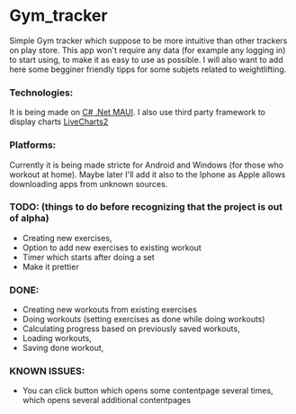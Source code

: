 # Gym_tracker
Simple Gym tracker which suppose to be more intuitive than other trackers on play store.
This app won't require any data (for example any logging in) to start using, to make it as easy to use as possible.
I will also want to add here some begginer friendly tipps for some subjets related to weightlifting.

### Technologies:
It is being made on [C# .Net MAUI](https://learn.microsoft.com/en-us/dotnet/maui/what-is-maui).
I also use third party framework to display charts [LiveCharts2](https://lvcharts.com/)

### Platforms: 
Currently it is being made stricte for Android and Windows (for those who workout at home).
Maybe later I'll add it also to the Iphone as Apple allows downloading apps from unknown sources.

### TODO: (things to do before recognizing that the project is out of alpha)
- Creating new exercises,
- Option to add new exercises to existing workout
- Timer which starts after doing a set
- Make it prettier

### DONE:
- Creating new workouts from existing exercises
- Doing workouts (setting exercises as done while doing workouts)
- Calculating progress based on previously saved workouts,
- Loading workouts,
- Saving done workout,

### KNOWN ISSUES:
- You can click button which opens some contentpage several times, which opens several additional contentpages
